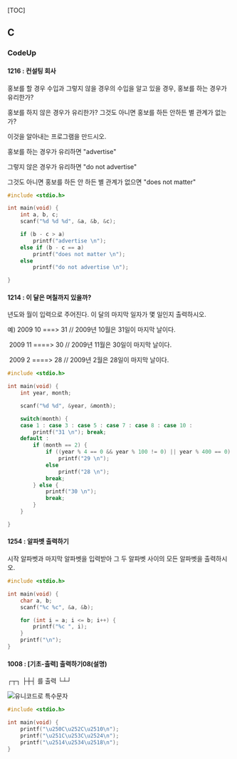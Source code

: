 [TOC]

## C 

### CodeUp

#### 1216 : 컨설팅 회사

홍보를 할 경우 수입과 그렇지 않을 경우의 수입을 알고 있을 경우,  홍보를 하는 경우가 유리한가?

홍보를 하지 않은 경우가 유리한가? 그것도 아니면 홍보를 하든 안하든 별 관계가 없는가?

이것을 알아내는 프로그램을 만드시오.

홍보를 하는 경우가 유리하면 "advertise"

그렇지 않은 경우가 유리하면 "do not advertise"

그것도 아니면 홍보를 하든 안 하든 별 관계가 없으면 "does not matter"

```c
#include <stdio.h>

int main(void) {
	int a, b, c;
	scanf("%d %d %d", &a, &b, &c);

	if (b - c > a)
		printf("advertise \n");
	else if (b - c == a)
		printf("does not matter \n");
	else
		printf("do not advertise \n");

}
```

#### 1214 : 이 달은 며칠까지 있을까?

년도와 월이 입력으로 주어진다. 이 달의 마지막 일자가 몇 일인지 출력하시오.

예)				2009 10  ===> 31     // 2009년 10월은 31일이 마지막 날이다.

​					 2009 11 ====> 30     // 2009년 11월은 30일이 마지막 날이다.  

​					 2009 2 ====> 28     // 2009년 2월은 28일이 마지막 날이다. 

```c
#include <stdio.h>

int main(void) {
	int year, month;

	scanf("%d %d", &year, &month);

	switch(month) {
	case 1 : case 3 : case 5 : case 7 : case 8 : case 10 :
		printf("31 \n"); break;
	default : 
		if (month == 2) {
			if ((year % 4 == 0 && year % 100 != 0) || year % 400 == 0)
				printf("29 \n");		
			else 
				printf("28 \n");		
			break;
		} else {
			printf("30 \n");
			break;
		}
	}

}
```

#### 1254 : 알파벳 출력하기

 시작 알파벳과 마지막 알파벳을 입력받아 그 두 알파벳 사이의 모든 알파벳을 출력하시오. 

```c
#include <stdio.h>

int main(void) {
	char a, b;
	scanf("%c %c", &a, &b);

	for (int i = a; i <= b; i++) {
		printf("%c ", i);
	}
	printf("\n");
}
```

#### 1008 : [기초-출력] 출력하기08(설명)

┌┬┐
├┼┤	를 출력
└┴┘

 ![유니코드로 특수문자]( https://codeup.kr/upload/pimg6125_1.png )

```c
#include <stdio.h>

int main(void) {
	printf("\u250C\u252C\u2510\n");
	printf("\u251C\u253C\u2524\n");
	printf("\u2514\u2534\u2518\n");
}
```

